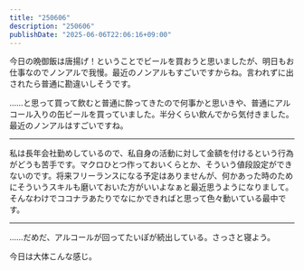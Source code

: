 ```yaml
---
title: "250606"
description: "250606"
publishDate: "2025-06-06T22:06:16+09:00"
---
```


今日の晩御飯は唐揚げ！ということでビールを買おうと思いましたが、明日もお仕事なのでノンアルで我慢。最近のノンアルもすごいですからね。言われずに出されたら普通に勘違いしそうです。

……と思って買って飲むと普通に酔ってきたので何事かと思いきや、普通にアルコール入りの缶ビールを買っていました。半分くらい飲んでから気付きました。最近のノンアルはすごいですね。

---

私は長年会社勤めしているので、私自身の活動に対して金額を付けるという行為がどうも苦手です。マクロひとつ作っておいくらとか、そういう値段設定ができないのです。将来フリーランスになる予定はありませんが、何かあった時のためにそういうスキルも磨いておいた方がいいよなぁと最近思うようになりまして。そんなわけでココナラあたりでなにかできればと思って色々動いている最中です。

---

……だめだ、アルコールが回ってたいぽが続出している。さっさと寝よう。

今日は大体こんな感じ。